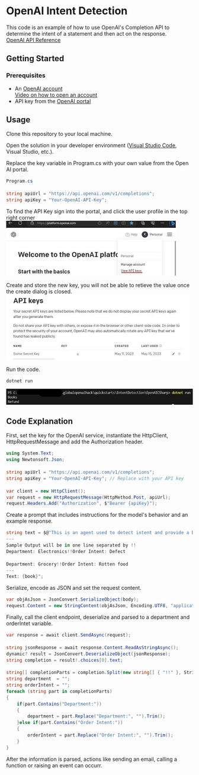 # OpenAI Intent Detection

This code is an example of how to use OpenAI's Completion API to determine the intent of a statement and then act on the response.  
[OpenAI API Reference](https://platform.openai.com/docs/api-reference/completions)  

## Getting Started

### Prerequisites

* An [OpenAI account](https://openai.com/)  
[Video on how to open an account](https://www.youtube.com/watch?v=zJSYMWlCcPY)
* API key from the [OpenAI portal](https://platform.openai.com/)  

## Usage

Clone this repository to your local machine.

Open the solution in your developer environment ([Visual Studio Code](https://code.visualstudio.com/), Visual Studio, etc.).

Replace the key variable in Program.cs with your own value from the Open AI portal.  
```C#
Program.cs

string apiUrl = "https://api.openai.com/v1/completions";
string apiKey = "Your-OpenAI-API-Key";
```  

To find the API Key sign into the portal, and click the user profile in the top right corner  
![open ai dropdown](../../../images/sentimentanalysis/openaidropdown.jpg)  

Create and store the new key, you will not be able to retieve the value once the create dialog is closed. 
![open ai dropdown](../../../images/sentimentanalysis/openaiSecret.jpg)  


Run the code.  
```dotnetcli
dotnet run
```
![azure portal open ai key](../../../images/intentdetection/openaisharpotpt.jpg)  
  

## Code Explanation

First, set the key for the OpenAI service, instantiate the HttpClient, HttpRequestMessage and add the Authorization header.  
```C#
using System.Text;
using Newtonsoft.Json;

string apiUrl = "https://api.openai.com/v1/completions";
string apiKey = "Your-OpenAI-API-Key"; // Replace with your API key

var client = new HttpClient();
var request = new HttpRequestMessage(HttpMethod.Post, apiUrl);
request.Headers.Add("Authorization", $"Bearer {apiKey}");
```  

Create a prompt that includes instructions for the model's behavior and an example response.    
```C#
string text = $@"This is an agent used to detect intent and provide a Department value for the following categories: “Books”, “Home”, “Fashion”, “Electronics”, “Grocery”, “Others”
---
Sample Output will be in one line separated by !!
Department: Electronics!!Order Intent: Defect

Department: Grocery!!Order Intent: Rotten food
---
Text: {book}";
```  

Serialize, encode as JSON and set the request content.  
```C#
var objAsJson = JsonConvert.SerializeObject(body);
request.Content = new StringContent(objAsJson, Encoding.UTF8, "application/json");
```

Finally, call the client endpoint, deserialize and parsed to a department and orderIntet variable.  
```C#
var response = await client.SendAsync(request);

string jsonResponse = await response.Content.ReadAsStringAsync();
dynamic? result = JsonConvert.DeserializeObject(jsonResponse);
string completion = result!.choices[0].text;

string[] completionParts = completion.Split(new string[] { "!!" }, StringSplitOptions.None);
string department  = "";
string orderIntent = "";
foreach (string part in completionParts)
{	
	if(part.Contains("Department:"))
	{
		department = part.Replace("Department:", "").Trim();
	}else if(part.Contains("Order Intent:"))
	{
		orderIntent = part.Replace("Order Intent:", "").Trim();
	}  
}
```  
After the information is parsed, actions like sending an email, calling a function or raising an event can occurr.
  
  


